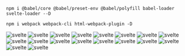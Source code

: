 ```
npm i @babel/core @babel/preset-env @babel/polyfill babel-loader svelte-loader --D
```
```
npm i webpack webpack-cli html-webpack-plugin -D
```

![svelte](https://static.platzi.com/media/user_upload/0001-06f03076-11b8-4f4f-ae37-88e5baeacec5.jpg)
![svelte](https://static.platzi.com/media/user_upload/0002-8626eef8-a9f5-418d-a9d5-0a4a0743dbda.jpg)
![svelte](https://static.platzi.com/media/user_upload/0003-20137503-7c0e-45e9-b6ce-fdee1da95251.jpg)
![svelte](https://static.platzi.com/media/user_upload/0004-ae795aba-e631-4008-9752-683d36c3efc3.jpg)
![svelte](https://static.platzi.com/media/user_upload/0005-9c0633c6-f228-4d59-aa4a-dc339af5fcfd.jpg)
![svelte](https://static.platzi.com/media/user_upload/0006-284820cb-60df-49e5-a815-cdaf64a6f1aa.jpg)
![svelte](https://static.platzi.com/media/user_upload/0007-8b153900-7995-410a-9aa0-dac07d7d9a3d.jpg)
![svelte](https://static.platzi.com/media/user_upload/0008-8f41adf9-a7a3-4e25-97ca-978ac4ace556.jpg)
![svelte](https://static.platzi.com/media/user_upload/0009-21358a8a-daf6-4003-b741-f246442f2bfe.jpg)
![svelte](https://static.platzi.com/media/user_upload/0010-dbd78302-1c8e-4bb7-8ff3-ad3824be4157.jpg)
![svelte](https://static.platzi.com/media/user_upload/0011-988fe29f-6843-4d4a-ba16-181b891c3dad.jpg)
![svelte](https://static.platzi.com/media/user_upload/0012-1de16205-635a-417c-8da2-ad96c517aef3.jpg)
![svelte](https://static.platzi.com/media/user_upload/0013-9ee15cd3-eebf-458f-8683-a282f4e884bf.jpg)
![svelte](https://static.platzi.com/media/user_upload/0014-6fcfb415-6f1c-4e5a-9127-d0e184219167.jpg)
![svelte](https://static.platzi.com/media/user_upload/0015-2f5f46d2-44f9-4042-976a-28e6238ba702.jpg)
![svelte](https://static.platzi.com/media/user_upload/0016-730e182a-741e-4687-a277-fc818f22ea06.jpg)
![svelte](https://static.platzi.com/media/user_upload/0017-9cc15654-d531-4123-bd0e-be54af6e8f65.jpg)
![svelte](https://static.platzi.com/media/user_upload/0018-ecbe3106-2060-4fda-bc12-11b0393a0c59.jpg)
